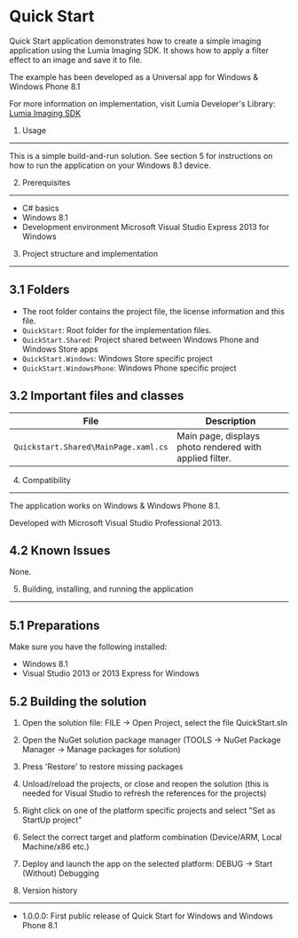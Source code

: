 Quick Start
===========

Quick Start application demonstrates how to create a simple imaging application
using the Lumia Imaging SDK. It shows how to apply a filter effect to an 
image and save it to file.

The example has been developed as a Universal app for Windows & Windows Phone 8.1


For more information on implementation, visit Lumia Developer's Library: [Lumia Imaging SDK](http://go.microsoft.com/fwlink/?LinkID=521939)


1. Usage
-------------------------------------------------------------------------------

This is a simple build-and-run solution. See section 5 for instructions on how
to run the application on your Windows 8.1 device.


2. Prerequisites
-------------------------------------------------------------------------------

* C# basics
* Windows 8.1
* Development environment Microsoft Visual Studio Express 2013 for Windows


3. Project structure and implementation
-------------------------------------------------------------------------------

3.1 Folders
-----------

* The root folder contains the project file, the license information and this
  file.
* `QuickStart`: Root folder for the implementation files.  
 * `QuickStart.Shared`: Project shared between Windows Phone and Windows Store apps
 * `QuickStart.Windows`: Windows Store specific project
 * `QuickStart.WindowsPhone`: Windows Phone specific project


3.2 Important files and classes
-------------------------------

| File                                 | Description                                             |
| ------------------------------------ | ------------------------------------------------------- |
| `Quickstart.Shared\MainPage.xaml.cs` | Main page, displays photo rendered with applied filter. |


4. Compatibility
-------------------------------------------------------------------------------

The application works on Windows & Windows Phone 8.1.

Developed with Microsoft Visual Studio Professional 2013.


4.2 Known Issues
----------------

None.


5. Building, installing, and running the application
-------------------------------------------------------------------------------

5.1 Preparations
----------------

Make sure you have the following installed:
 * Windows 8.1
 * Visual Studio 2013 or 2013 Express for Windows

5.2 Building the solution
---------------------------------

1. Open the solution file:
   FILE -> Open Project, select the file QuickStart.sln
2. Open the NuGet solution package manager (TOOLS -> NuGet Package Manager -> Manage packages for solution)
3. Press 'Restore' to restore missing packages
4. Unload/reload the projects, or close and reopen the solution (this is needed for Visual Studio to refresh the references for the projects)
5. Right click on one of the platform specific projects and select "Set as StartUp project"
6. Select the correct target and platform combination (Device/ARM, Local Machine/x86 etc.)
7. Deploy and launch the app on the selected platform:
   DEBUG -> Start (Without) Debugging


6. Version history
-------------------------------------------------------------------------------

* 1.0.0.0: First public release of Quick Start for Windows and Windows Phone 8.1
